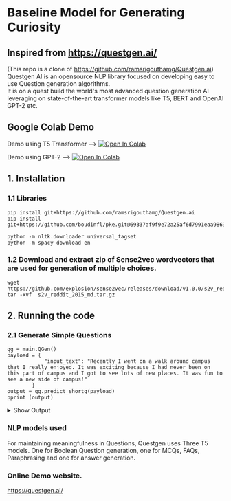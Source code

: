 # Baseline Model for Generating Curiosity   <br>

## Inspired from https://questgen.ai/  

(This repo is a clone of https://github.com/ramsrigouthamg/Questgen.ai)
Questgen AI is an opensource NLP library focused on developing easy to use Question generation algorithms.<br>
It is on a quest build the world's most advanced question generation AI leveraging on state-of-the-art transformer models like T5, BERT and OpenAI GPT-2 etc.

## Google Colab Demo
Demo using T5 Transformer --> [![Open In Colab](https://colab.research.google.com/assets/colab-badge.svg)](https://colab.research.google.com/drive/1XxycxY4exkwr8LL6SaUxwtA-osD0JFfc?usp=sharing)

Demo using GPT-2 --> [![Open In Colab](https://colab.research.google.com/assets/colab-badge.svg)](https://colab.research.google.com/drive/1XxycxY4exkwr8LL6SaUxwtA-osD0JFfc?usp=sharing)

## 1. Installation

### 1.1 Libraries
```
pip install git+https://github.com/ramsrigouthamg/Questgen.ai
pip install git+https://github.com/boudinfl/pke.git@69337af9f9e72a25af6d7991eaa9869f1322dd72

python -m nltk.downloader universal_tagset
python -m spacy download en 
```
### 1.2 Download and extract zip of Sense2vec wordvectors that are used for generation of multiple choices.
```
wget https://github.com/explosion/sense2vec/releases/download/v1.0.0/s2v_reddit_2015_md.tar.gz
tar -xvf  s2v_reddit_2015_md.tar.gz
```

## 2. Running the code

### 2.1 Generate Simple Questions

```
qg = main.QGen()
payload = {
            "input_text": "Recently I went on a walk around campus that I really enjoyed. It was exciting because I had never been on this part of campus and I got to see lots of new places. It was fun to see a new side of campus!"
        }
output = qg.predict_shortq(payload)
pprint (output)
```


<details>
<summary>Show Output</summary>

 ```
 {'questions': [{'Question': 'I had never been on what part of campus before?', 'Answer': 'campus', 'id': 1, 'context': 'It was exciting because I had never been on this part of campus and I got to see lots of new places. Recently I went on a walk around campus that I really enjoyed. It was fun to see a new side of campus!'}, {'Question': 'How many new places did I see in this part of campus?', 'Answer': 'lots', 'id': 2, 'context': 'It was exciting because I had never been on this part of campus and I got to see lots of new places.'}, {'Question': 'What is the most enjoyable way to explore campus?', 'Answer': 'walk', 'id': 3, 'context': 'Recently I went on a walk around campus that I really enjoyed.'}, {'Question': 'What did I see in this part of campus?', 'Answer': 'new places', 'id': 4, 'context': 'It was exciting because I had never been on this part of campus and I got to see lots of new places.'}]}
{'questions': [{'Answer': 'campus',
                'Question': 'I had never been on what part of campus before?',
                'context': 'It was exciting because I had never been on this '
                           'part of campus and I got to see lots of new '
                           'places. Recently I went on a walk around campus '
                           'that I really enjoyed. It was fun to see a new '
                           'side of campus!',
                'id': 1},
               {'Answer': 'lots',
                'Question': 'How many new places did I see in this part of '
                            'campus?',
                'context': 'It was exciting because I had never been on this '
                           'part of campus and I got to see lots of new '
                           'places.',
                'id': 2},
               {'Answer': 'walk',
                'Question': 'What is the most enjoyable way to explore campus?',
                'context': 'Recently I went on a walk around campus that I '
                           'really enjoyed.',
                'id': 3},
               {'Answer': 'new places',
                'Question': 'What did I see in this part of campus?',
                'context': 'It was exciting because I had never been on this '
                           'part of campus and I got to see lots of new '
                           'places.',
                'id': 4}],
 'statement': 'Recently I went on a walk around campus that I really enjoyed. '
              'It was exciting because I had never been on this part of campus '
              'and I got to see lots of new places. It was fun to see a new '
              'side of campus!'}
 ```
</details>



### NLP models used

For maintaining meaningfulness in Questions, Questgen uses Three T5 models. One for Boolean Question generation, one for MCQs, FAQs, Paraphrasing and one for answer generation.

### Online Demo website.
https://questgen.ai/
